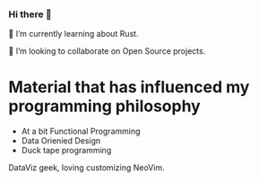 ### Hi there 👋
🌱 I’m currently learning about Rust. 

👯 I’m looking to collaborate on Open Source projects.

# Material that has influenced my programming philosophy 
- At a bit Functional Programming
- Data Orienied Design
- Duck tape programming

DataViz geek, loving customizing NeoVim.
<!--
**caheredia/caheredia** is a ✨ _special_ ✨ repository because its `README.md` (this file) appears on your GitHub profile.

Here are some ideas to get you started:

- 🔭 I’m currently working on ...
- 🌱 I’m currently learning ...
- 👯 I’m looking to collaborate on ...
- 🤔 I’m looking for help with ...
- 💬 Ask me about ...
- 📫 How to reach me: ...
- 😄 Pronouns: ...
- ⚡ Fun fact: ...
-->
